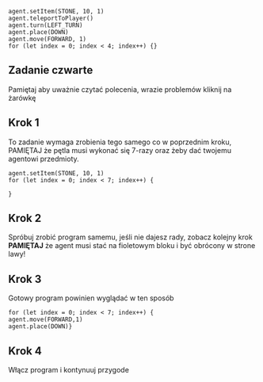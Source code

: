 ```blocks
agent.setItem(STONE, 10, 1)
agent.teleportToPlayer()
agent.turn(LEFT_TURN)
agent.place(DOWN)
agent.move(FORWARD, 1)
for (let index = 0; index < 4; index++) {}
```

## Zadanie czwarte
Pamiętaj aby uważnie czytać polecenia, wrazie problemów kliknij na żarówkę

## Krok 1
To zadanie wymaga zrobienia tego samego co w poprzednim kroku, PAMIĘTAJ że pętla
musi wykonać się 7-razy oraz żeby dać twojemu agentowi przedmioty.
```blocks
agent.setItem(STONE, 10, 1)
for (let index = 0; index < 7; index++) {

}
```
## Krok 2
Spróbuj zrobić program samemu, jeśli nie dajesz rady, zobacz kolejny krok
**PAMIĘTAJ** że agent musi stać na fioletowym bloku i być obrócony w strone lawy!

## Krok 3
Gotowy program powinien wyglądać w ten sposób
```blocks
for (let index = 0; index < 7; index++) {
agent.move(FORWARD,1)
agent.place(DOWN)}
```

## Krok 4
Włącz program i kontynuuj przygode
